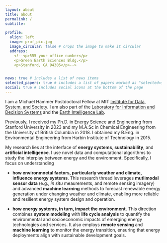 ```yaml
---
layout: about
title: about
permalink: /
subtitle:

profile:
  align: left
  image: prof_pic.jpg
  image_circular: false # crops the image to make it circular
  address: 
    <!--<p>555 your office number</p>
    <p>Green Earth Sciences Bldg.</p>
    <p>Stanford, CA 94305</p>-->


news: true # includes a list of news items
selected_papers: true # includes a list of papers marked as "selected={true}"
social: true # includes social icons at the bottom of the page
---
```


I am a Michael Hammer Postdoctoral Fellow at MIT <a href='https://idss.mit.edu/'>Institute for Data, System, and Society</a>. I am also part of the <a href='https://lids.mit.edu/'>Laboratory for Information and Decision Systems</a> and the <a href='https://earthintelligence.mit.edu/'>Earth Intelligence Lab</a>. 

Previously, I received my Ph.D. in Energy Science and Engineering from Stanford University in 2023 and my M.A.Sc in Chemical Engineering from the University of British Columbia in 2018. I obtained my B.Eng. in Environmental Engineering from Harbin Institute of Technology in 2015.

My research lies at the interface of **energy systems**, **sustainability**, and **artificial intelligence**. I use novel data and computational algorithms to study the interplay between energy and the environment. Specifically, I focus on understanding

* **how environmnetal factors, particularly weather and climate, influence energy systems**. This research thread leverages **mutlimodal sensor data** (e.g., *in situ* meaurements, and remote sensing imagery) and advanced **machine learning** methods to forecast renewable energy generation under changing weather and climate, enabling more reliable and resilient energy system design and operation.

* **how energy systems, in turn, impact the environment.** This direction combines **system modeling** with **life cycle analysis** to quantify the environmental and socioeconomic impacts of emerging energy technologies and services. It also employs **remote sensing** and **machine learning** to monitor the energy transition, ensuring that energy deployments align with sustainable development goals.



<!--
(1) improve renewable energy systems management under changing weather and climate, and (2) quantify the environmental and socioeconomic impacts of energy.

-->
